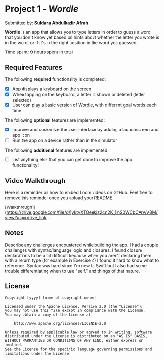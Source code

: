 # Project 1 - *Wordle*

Submitted by: **Suldana Abdulkadir Afrah**

**Wordle** is an app that allows you to type letters in order to guess a word that you don't know yet based on hints
about whether the letter you wrote is in the word, or if it's in the right position in the word you guessed.

Time spent: **9** hours spent in total

## Required Features

The following **required** functionality is completed:

- [X] App displays a keyboard on the screen
- [X] When tapping on the keyboard, a letter is shown or deleted (letter selected)
- [X] User can play a basic version of Wordle, with different goal words each time

The following **optional** features are implemented:

- [X] Improve and customize the user interface by adding a launchscreen and app icon
- [ ] Run the app on a device rather than in the simulator

The following **additional** features are implemented:

- [ ] List anything else that you can get done to improve the app functionality!

## Video Walkthrough

Here is a reminder on how to embed Loom videos on GitHub. Feel free to remove this reminder once you upload your README. 

[Walkthrough]](https://drive.google.com/file/d/1yktyXTQeekjz2cn2K_1mS0WCbCArwV8M/view?usp=drive_link) .


## Notes

Describe any challenges encountered while building the app.
I had a couple challenges with syntax/language logic and closures.
I found closure declarations to be a bit difficult because when you aren't declaring them with a return type (for example in Exercise 4)
I found it hard to know what to reference.
Syntax was hard since I'm new to Swift but I also had some trouble differentiating when to use "self." and things of that nature.

## License

    Copyright [yyyy] [name of copyright owner]

    Licensed under the Apache License, Version 2.0 (the "License");
    you may not use this file except in compliance with the License.
    You may obtain a copy of the License at

        http://www.apache.org/licenses/LICENSE-2.0

    Unless required by applicable law or agreed to in writing, software
    distributed under the License is distributed on an "AS IS" BASIS,
    WITHOUT WARRANTIES OR CONDITIONS OF ANY KIND, either express or implied.
    See the License for the specific language governing permissions and
    limitations under the License.
